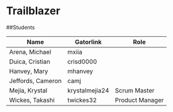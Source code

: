 # Trailblazer

##Students

Name   		      |  Gatorlink     | Role   
------------------|----------------|-----------------
Arena, Michael    | mxiia          |
Duica, Cristian   | crisd0000	   |
Hanvey, Mary      | mhanvey		   |
Jeffords, Cameron | camj           |
Mejia, Krystal    | krystalmejia24 | Scrum Master
Wickes, Takashi   | twickes32	   | Product Manager

